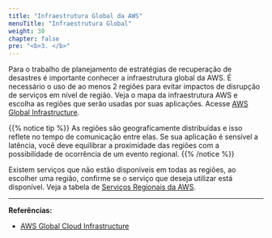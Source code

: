 ```yaml
---
title: "Infraestrutura Global da AWS"
menuTitle: "Infraestrutura Global"
weight: 30
chapter: false
pre: "<b>3. </b>"
---
```


Para o trabalho de planejamento de estratégias de recuperação de desastres é importante conhecer a infraestrutura global da AWS. É necessário o uso de ao menos 2 regiões para evitar impactos de disrupção de serviços em nível de região. Veja o mapa da infraestrutura AWS e escolha as regiões que serão usadas por suas aplicações.
Acesse [AWS Global Infrastructure](https://aws.amazon.com/about-aws/global-infrastructure/).


{{% notice tip %}}
<i class="fas fa-lightbulb"></i>
As regiões são geograficamente distribuídas e isso reflete no tempo de comunicação entre elas. Se sua aplicação é sensível a latência, você deve equilibrar a proximidade das regiões com a possibilidade de ocorrência de um evento regional.
{{% /notice %}}


Existem serviços que não estão disponíveis em todas as regiões, ao escolher uma região, confirme se o serviço que deseja utilizar está disponível. Veja a tabela de [Serviços Regionais da AWS](https://aws.amazon.com/pt/about-aws/global-infrastructure/regional-product-services/).

---
**Referências:**
- [AWS Global Cloud Infrastructure](hhttps://aws.amazon.com/about-aws/global-infrastructure/)